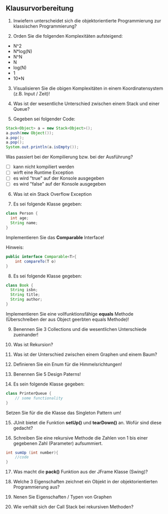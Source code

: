 ## Klausurvorbereitung

1. Inwiefern unterscheidet sich die objektorientierte Programmierung zur klassischen Programmierung?

2. Orden Sie die folgenden Komplexitäten aufsteigend:

  - N^2
  - N*log(N)
  - N^N
  - N
  - log(N)
  - 1
  - 10*N

3. Visualisieren Sie die obigen Komplexitäten in einem Koordinatensystem (z.B. Input / Zeit)!

4. Was ist der wesentliche Unterschied zwischen einem Stack und einer Queue?

5. Gegeben sei folgender Code:

  ```java
  Stack<Object> a = new Stack<Object>();
  a.push(new Object());
  a.pop();
  a.pop();
  System.out.println(a.isEmpty());
  ```
  Was passiert bei der Kompilierung bzw. bei der Ausführung?
  - [ ] kann nicht kompiliert werden
  - [ ] wirft eine Runtime Exception
  - [ ] es wird "true" auf der Konsole ausgegeben
  - [ ] es wird "false" auf der Konsole ausgegeben

6. Was ist ein Stack Overflow Exception

7. Es sei folgende Klasse gegeben:
  ```java
  class Person {
    int age;
    String name;
  }
  ```
  Implementieren Sie das __Comparable__ Interface!

  Hinweis:

  ```java
  public interface Comparable<T>{
      int compareTo(T o)
  }  
  ```

8. Es sei folgende Klasse gegeben:
  ```java
  class Book {
    String isbn;
    String title;
    String author;
  }
  ```
  Implementieren Sie eine vollfunktionsfähige __equals__ Methode (Überschreiben der aus Object geerbten equals Methode)!

9. Benennen Sie 3 Collections und die wesentlichen Unterschiede zueinander!

10. Was ist Rekursion?

11. Was ist der Unterschied zwischen einem Graphen und einem Baum?

12. Definieren Sie ein Enum für die Himmelsrichtungen!

13. Benennen Sie 5 Design Paterns!

14. Es sein folgende Klasse gegeben:

  ```java
  class PrinterQueue {
      // some functionality
  }
  ```
  Setzen Sie für die die Klasse das Singleton Pattern um!

15. JUnit bietet die Funktion __setUp()__ und __tearDown()__ an. Wofür sind diese gedacht?

16. Schreiben Sie eine rekursive Methode die Zahlen von 1 bis einer gegebenen Zahl (Parameter) aufsummiert.

  ```java
  int sumUp (int number){
      //code
  }
  ```
17. Was macht die __pack()__ Funktion aus der JFrame Klasse (Swing)?

18. Welche 3 Eigenschaften zeichnet ein Objekt in der objektorientierten Programmierung aus?

19. Nenen Sie Eigenschaften / Typen von Graphen

20. Wie verhält sich der Call Stack bei rekursiven Methoden?
